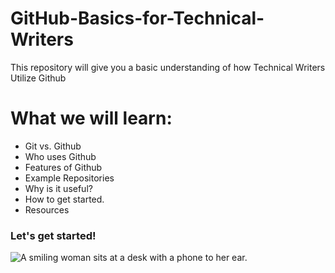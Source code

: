 # GitHub-Basics-for-Technical-Writers
This repository will give you a basic understanding of how Technical Writers Utilize Github 

# What we will learn:
- Git vs. Github
- Who uses Github
- Features of Github
- Example Repositories
- Why is it useful?
- How to get started.
- Resources

### Let's get started!
![A smiling woman sits at a desk with a phone to her ear.](https://unsplash.com/photos/woman-talking-on-phone-at-desk-with-laptop-QzY81G7dbOo)
